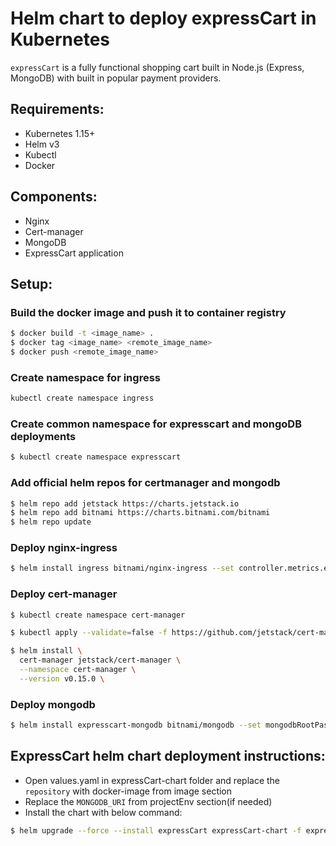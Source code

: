 # Helm chart to deploy expressCart in Kubernetes

`expressCart` is a fully functional shopping cart built in Node.js (Express, MongoDB) with built in popular payment providers.

## Requirements:
- Kubernetes 1.15+
- Helm v3
- Kubectl
- Docker

## Components:
- Nginx
- Cert-manager
- MongoDB
- ExpressCart application

## Setup:

### Build the docker image and push it to container registry
```bash
$ docker build -t <image_name> .
$ docker tag <image_name> <remote_image_name>
$ docker push <remote_image_name>
```

### Create namespace for ingress
```bash
kubectl create namespace ingress
```
### Create common namespace for expresscart and mongoDB deployments
```bash 
$ kubectl create namespace expresscart
```

### Add official helm repos for certmanager and mongodb
```bash
$ helm repo add jetstack https://charts.jetstack.io
$ helm repo add bitnami https://charts.bitnami.com/bitnami
$ helm repo update
```

### Deploy nginx-ingress
```bash
$ helm install ingress bitnami/nginx-ingress --set controller.metrics.enabled=true -n ingress
```

### Deploy cert-manager
```bash
$ kubectl create namespace cert-manager

$ kubectl apply --validate=false -f https://github.com/jetstack/cert-manager/releases/download/v0.15.0/cert-manager.crds.yaml

$ helm install \
  cert-manager jetstack/cert-manager \
  --namespace cert-manager \
  --version v0.15.0 \
```

### Deploy mongodb
```bash
$ helm install expresscart-mongodb bitnami/mongodb --set mongodbRootPassword=expressCart,persistence.size=15Gi -n expresscart
```

## ExpressCart helm chart deployment instructions:

- Open values.yaml in expressCart-chart folder and replace the `repository` with docker-image from image section
- Replace the `MONGODB_URI` from projectEnv section(if needed)
- Install the chart with below command:

```bash
$ helm upgrade --force --install expressCart expressCart-chart -f expressCart-chart/values.yaml -n expresscart
```